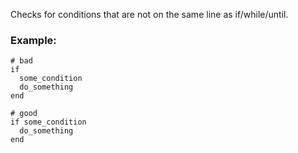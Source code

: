 Checks for conditions that are not on the same line as
if/while/until.

### Example:

    # bad
    if
      some_condition
      do_something
    end

    # good
    if some_condition
      do_something
    end
